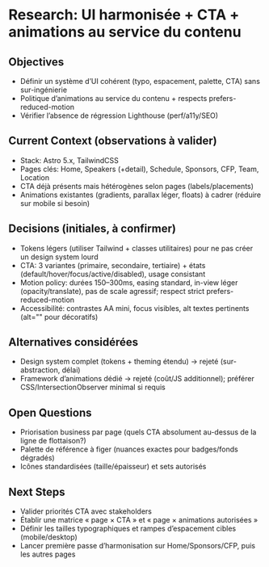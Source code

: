 # Research: UI harmonisée + CTA + animations au service du contenu

## Objectives

-   Définir un système d’UI cohérent (typo, espacement, palette, CTA) sans sur-ingénierie
-   Politique d’animations au service du contenu + respects prefers-reduced-motion
-   Vérifier l’absence de régression Lighthouse (perf/a11y/SEO)

## Current Context (observations à valider)

-   Stack: Astro 5.x, TailwindCSS
-   Pages clés: Home, Speakers (+detail), Schedule, Sponsors, CFP, Team, Location
-   CTA déjà présents mais hétérogènes selon pages (labels/placements)
-   Animations existantes (gradients, parallax léger, floats) à cadrer (réduire sur mobile si besoin)

## Decisions (initiales, à confirmer)

-   Tokens légers (utiliser Tailwind + classes utilitaires) pour ne pas créer un design system lourd
-   CTA: 3 variantes (primaire, secondaire, tertiaire) + états (default/hover/focus/active/disabled), usage consistant
-   Motion policy: durées 150–300ms, easing standard, in-view léger (opacity/translate), pas de scale agressif; respect strict prefers-reduced-motion
-   Accessibilité: contrastes AA mini, focus visibles, alt textes pertinents (alt="" pour décoratifs)

## Alternatives considérées

-   Design system complet (tokens + theming étendu) → rejeté (sur-abstraction, délai)
-   Framework d’animations dédié → rejeté (coût/JS additionnel); préférer CSS/IntersectionObserver minimal si requis

## Open Questions

-   Priorisation business par page (quels CTA absolument au-dessus de la ligne de flottaison?)
-   Palette de référence à figer (nuances exactes pour badges/fonds dégradés)
-   Icônes standardisées (taille/épaisseur) et sets autorisés

## Next Steps

-   Valider priorités CTA avec stakeholders
-   Établir une matrice « page × CTA » et « page × animations autorisées »
-   Définir les tailles typographiques et rampes d’espacement cibles (mobile/desktop)
-   Lancer première passe d’harmonisation sur Home/Sponsors/CFP, puis les autres pages
